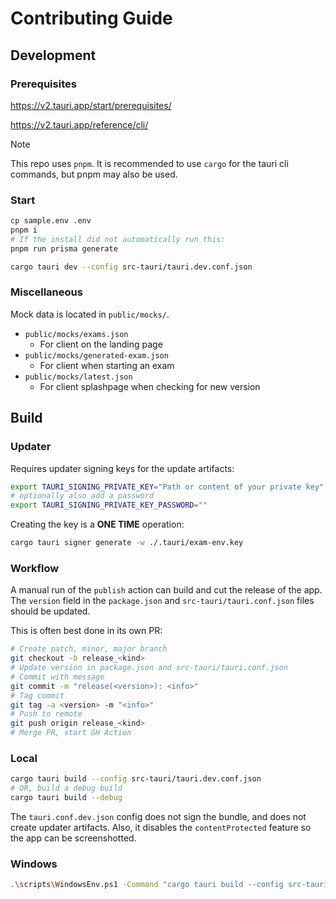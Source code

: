 # Contributing Guide

## Development

### Prerequisites

https://v2.tauri.app/start/prerequisites/

https://v2.tauri.app/reference/cli/

> [!NOTE]
> This repo uses `pnpm`. It is recommended to use `cargo` for the tauri cli commands, but pnpm may also be used.

### Start

```bash
cp sample.env .env
pnpm i
# If the install did not automatically run this:
pnpm run prisma generate
```

```bash
cargo tauri dev --config src-tauri/tauri.dev.conf.json
```

### Miscellaneous

Mock data is located in `public/mocks/`.

- `public/mocks/exams.json`
  - For client on the landing page
- `public/mocks/generated-exam.json`
  - For client when starting an exam
- `public/mocks/latest.json`
  - For client splashpage when checking for new version

## Build

### Updater

Requires updater signing keys for the update artifacts:

```bash
export TAURI_SIGNING_PRIVATE_KEY="Path or content of your private key"
# optionally also add a password
export TAURI_SIGNING_PRIVATE_KEY_PASSWORD=""
```

Creating the key is a **ONE TIME** operation:

```bash
cargo tauri signer generate -w ./.tauri/exam-env.key
```

### Workflow

A manual run of the `publish` action can build and cut the release of the app. The `version` field in the `package.json` and `src-tauri/tauri.conf.json` files should be updated.

This is often best done in its own PR:

```bash
# Create patch, minor, major branch
git checkout -b release_<kind>
# Update version in package.json and src-tauri/tauri.conf.json
# Commit with message
git commit -m "release(<version>): <info>"
# Tag commit
git tag -a <version> -m "<info>"
# Push to remote
git push origin release_<kind>
# Merge PR, start GH Action
```

### Local

```bash
cargo tauri build --config src-tauri/tauri.dev.conf.json
# OR, build a debug build
cargo tauri build --debug
```

The `tauri.conf.dev.json` config does not sign the bundle, and does not create updater artifacts. Also, it disables the `contentProtected` feature so the app can be screenshotted.

### Windows

```bash
.\scripts\WindowsEnv.ps1 -Command "cargo tauri build --config src-tauri/tauri.microsoftstore.conf.json --bundles msi,updater --target x86_64-pc-windows-msvc"
```
